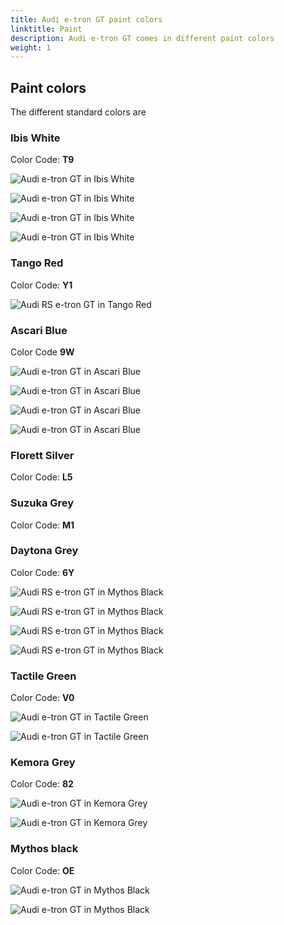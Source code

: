 ```yaml
---
title: Audi e-tron GT paint colors
linktitle: Paint
description: Audi e-tron GT comes in different paint colors
weight: 1
---
```



## Paint colors

The different standard colors are

### Ibis White

Color Code: **T9**

![Audi e-tron GT in Ibis White](paint_ibis_1.jpg "Audi e-tron GT in Ibis White")

![Audi e-tron GT in Ibis White](paint_ibis_2.jpg "Audi e-tron GT in Ibis White")

![Audi e-tron GT in Ibis White](paint_ibis_3.jpg "Audi e-tron GT in Ibis White")

![Audi e-tron GT in Ibis White](paint_ibis_4.jpg "Audi e-tron GT in Ibis White")

### Tango Red

Color Code: **Y1**

![Audi RS e-tron GT in Tango Red](paint_tangored_1.jpg "Audi RS e-tron GT in Tango Red")

### Ascari Blue

Color Code **9W**

![Audi e-tron GT in Ascari Blue](paint_ascari_1.jpg "Audi e-tron GT in Ascari Blue")

![Audi e-tron GT in Ascari Blue](paint_ascari_2.jpg "Audi e-tron GT in Ascari Blue")

![Audi e-tron GT in Ascari Blue](paint_ascari_3.jpg "Audi e-tron GT in Ascari Blue")

![Audi e-tron GT in Ascari Blue](paint_ascari_4.jpg "Audi e-tron GT in Ascari Blue")

### Florett Silver

Color Code: **L5**

### Suzuka Grey

Color Code: **M1**

### Daytona Grey

Color Code: **6Y**

![Audi RS e-tron GT in Mythos Black](paint_daytona_1.jpg "Audi RS e-tron GT in Daytona Pearl Grey")

![Audi RS e-tron GT in Mythos Black](paint_daytona_2.jpg "Audi RS e-tron GT in Daytona Pearl Grey")

![Audi RS e-tron GT in Mythos Black](paint_daytona_3.jpg "Audi RS e-tron GT in Daytona Pearl Grey by Auditography")

![Audi RS e-tron GT in Mythos Black](paint_daytona_4.jpg "Audi RS e-tron GT in Daytona Pearl Grey by Auditography")

### Tactile Green

Color Code: **V0**

![Audi e-tron GT in Tactile Green](paint_tactilegreen_1.jpg "Audi e-tron GT in Tactile Green")

![Audi e-tron GT in Tactile Green](paint_tactilegreen_2.jpg "Audi e-tron GT in Tactile Green by Auditography")

### Kemora Grey

Color Code: **82**

![Audi e-tron GT in Kemora Grey](paint_kemora_1.jpg "Audi e-tron GT in Kemora Grey")

![Audi e-tron GT in Kemora Grey](paint_kemora_2.jpg "Audi e-tron GT in Kemora Grey")

### Mythos black

Color Code: **OE**

![Audi e-tron GT in Mythos Black](paint_mythosblack_1.jpg "Audi e-tron GT in Mythos Black")

![Audi e-tron GT in Mythos Black](paint_mythosblack_2.jpg "Audi e-tron GT in Mythos Black")